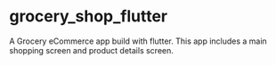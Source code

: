# grocery_shop_flutter

A Grocery eCommerce app build with flutter. This app includes a main shopping screen and product details screen.
